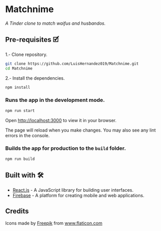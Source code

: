 # Matchnime

_A Tinder clone to match waifus and husbandos._

## Pre-requisites 🗹
1.- Clone repository.
```bash
git clone https://github.com/LuisHernandez019/Matchnime.git
cd Matchnime
```

2.- Install the dependencies.
```bash
npm install
```

### Runs the app in the development mode.
```bash
npm run start
```
Open [http://localhost:3000](http://localhost:3000) to view it in your browser.

The page will reload when you make changes.
You may also see any lint errors in the console.

### Builds the app for production to the `build` folder.
```bash
npm run build
```

## Built with 🛠️
* [React.js](https://reactjs.org/) - A JavaScript library for building user interfaces.
* [Firebase](https://firebase.google.com/) - A platform for creating mobile and web applications.

## Credits
<div>Icons made by <a href="https://www.freepik.com" title="Freepik">Freepik</a> from <a href="https://www.flaticon.com/" title="Flaticon">www.flaticon.com</a></div>
